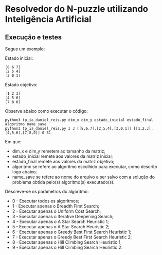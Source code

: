 # Resolvedor do N-puzzle utilizando Inteligência Artificial

## Execução e testes

Segue um exemplo:

Estado inicial:
```
[8 6 7]
[2 5 4]
[3 0 1]
```

Estado objetivo:
```
[1 2 3]
[4 5 6]
[7 8 0]
```

Observe abaixo como executar o código:
```
python3 tp_ia_daniel_reis.py dim_x dim_y estado_inicial estado_final algoritmo name_save
python3 tp_ia_daniel_reis.py 3 3 [[8,6,7],[2,5,4],[3,0,1]] [[1,2,3],[4,5,6],[7,8,0]] 0 31
```

Em que:
* dim_x e dim_y remetem ao tamanho da matriz;
* estado_inicial remete aos valores da matriz inicial;
* estado_final remete aos valores da matriz objetivo;
* algoritmo se refere ao algoritmo escolhido para executar, como descrito logo abaixo;
* name_save se refere ao nome do arquivo a ser salvo com a solução do problema obtida pelo(s) algoritmo(s) executado(s).

Descreve-se os parâmetros do algoritmo:
* 0 - Executar todos os algoritmos;
* 1 - Executar apenas o Breadth First Search;
* 2 - Executar apenas o Uniform Cost Search;
* 3 - Executar apenas o Iterative Deepening Search;
* 4 - Executar apenas o A Star Search Heuristic 1;
* 5 - Executar apenas o A Star Search Heuristic 2;
* 6 - Executar apenas o Greedy Best First Search Heuristic 1;
* 7 - Executar apenas o Greedy Best First Search Heuristic 2;
* 8 - Executar apenas o Hill Climbing Search Heuristic 1;
* 9 - Executar apenas o Hill Climbing Search Heuristic 2.
